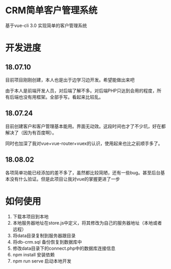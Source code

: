 # CRM简单客户管理系统
基于vue-cli 3.0 实现简单的客户管理系统

# 开发进度

## 18.07.10 
目前项目刚刚创建，本人也是出于边学习边开发。希望能做出来吧

由于本人是前端开发人员，对后端了解不多。对后端PHP只达到会用的程度，所有后端也没有用框架。全部手写。看起来比较乱。

## 18.07.24
目前创建客户和客户管理基本能用。界面无动效。这段时间也才了不少坑，好在都解决了（因为有百度啊）。

同时也加深了我对vue+vue-router+vuex的认识，使用起来也比之前顺手多了。

## 18.08.02
各项简单功能已经添加的差不多了，虽然都比较简陋，还有一些bug。甚至后台基本没有什么验证。但是此项目让我对vue的掌握更进了一步

# 如何使用


 1. 下载本项目到本地
 2. 本地服务器地址在store.js中定义，将其修改为自己的服务器地址（本地或者远程）
 3. 将data目录复制到服务器跟目录
 4. 将db-crm.sql 备份恢复到数据库中
 5. 修改data目录下的connect.php中的数据库连接信息
 6. npm install 安装依赖
 7. npm run serve 启动本地开发
 
 